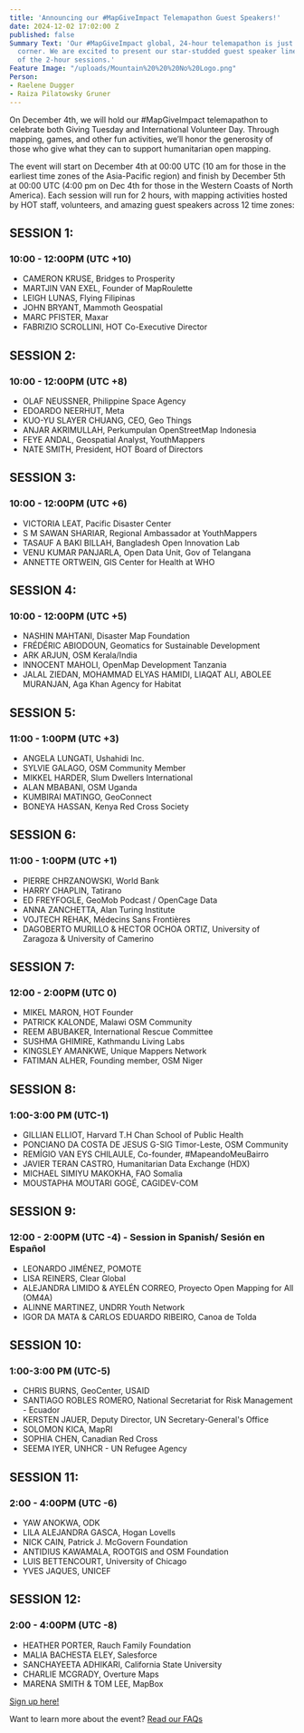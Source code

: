 ```yaml
---
title: 'Announcing our #MapGiveImpact Telemapathon Guest Speakers!'
date: 2024-12-02 17:02:00 Z
published: false
Summary Text: 'Our #MapGiveImpact global, 24-hour telemapathon is just around the
  corner. We are excited to present our star-studded guest speaker lineup for each
  of the 2-hour sessions.'
Feature Image: "/uploads/Mountain%20%20%20No%20Logo.png"
Person:
- Raelene Dugger
- Raiza Pilatowsky Gruner
---
```


On December 4th, we will hold our #MapGiveImpact telemapathon to celebrate both Giving Tuesday and International Volunteer Day. Through mapping, games, and other fun activities, we’ll honor the generosity of those who give what they can to support humanitarian open mapping.

The event will start on December 4th at 00:00 UTC (10 am for those in the earliest time zones of the Asia-Pacific region) and finish by December 5th at 00:00 UTC (4:00 pm on Dec 4th for those in the Western Coasts of North America). Each session will run for 2 hours, with mapping activities hosted by HOT staff, volunteers, and amazing guest speakers across 12 time zones:

## SESSION 1: 
### 10:00 - 12:00PM (UTC +10)
* CAMERON KRUSE, Bridges to Prosperity
* MARTJIN VAN EXEL, Founder of MapRoulette
* LEIGH LUNAS, Flying Filipinas
* JOHN BRYANT, Mammoth Geospatial
* MARC PFISTER, Maxar
* FABRIZIO SCROLLINI, HOT Co-Executive Director

## SESSION 2: 
### 10:00 - 12:00PM (UTC +8)
* OLAF NEUSSNER, Philippine Space Agency
* EDOARDO NEERHUT, Meta
* KUO-YU SLAYER CHUANG, CEO, Geo Things
* ANJAR AKRIMULLAH, Perkumpulan OpenStreetMap Indonesia
* FEYE ANDAL, Geospatial Analyst, YouthMappers
* NATE SMITH, President, HOT Board of Directors

## SESSION 3: 
### 10:00 - 12:00PM (UTC +6)

* VICTORIA LEAT, Pacific Disaster Center
* S M SAWAN SHARIAR, Regional Ambassador at YouthMappers
* TASAUF A BAKI BILLAH, Bangladesh Open Innovation Lab
* VENU KUMAR PANJARLA, Open Data Unit, Gov of Telangana
* ANNETTE ORTWEIN, GIS Center for Health at WHO

## SESSION 4: 
### 10:00 - 12:00PM (UTC +5)

* NASHIN MAHTANI, Disaster Map Foundation
* FRÉDÉRIC ABIODOUN, Geomatics for Sustainable Development
* ARK ARJUN, OSM Kerala/India
* INNOCENT MAHOLI, OpenMap Development Tanzania
* JALAL ZIEDAN, MOHAMMAD ELYAS HAMIDI, LIAQAT ALI, ABOLEE MURANJAN, Aga Khan Agency for Habitat

## SESSION 5: 
### 11:00 - 1:00PM (UTC +3)

* ANGELA LUNGATI, Ushahidi Inc.
* SYLVIE GALAGO, OSM Community Member
* MIKKEL HARDER, Slum Dwellers International
* ALAN MBABANI, OSM Uganda
* KUMBIRAI MATINGO, GeoConnect
* BONEYA HASSAN, Kenya Red Cross Society

## SESSION 6: 
### 11:00 - 1:00PM (UTC +1)

* PIERRE CHRZANOWSKI, World Bank
* HARRY CHAPLIN, Tatirano
* ED FREYFOGLE, GeoMob Podcast / OpenCage Data
* ANNA ZANCHETTA, Alan Turing Institute
* VOJTECH REHAK, Médecins Sans Frontières
* DAGOBERTO MURILLO & HECTOR OCHOA ORTIZ, University of Zaragoza &
University of Camerino

## SESSION 7: 
### 12:00 - 2:00PM (UTC 0)

* MIKEL MARON, HOT Founder
* PATRICK KALONDE, Malawi OSM Community
* REEM ABUBAKER, International Rescue Committee
* SUSHMA GHIMIRE, Kathmandu Living Labs
* KINGSLEY AMANKWE, Unique Mappers Network
* FATIMAN ALHER, Founding member, OSM Niger

## SESSION 8: 
### 1:00-3:00 PM (UTC-1)

* GILLIAN ELLIOT, Harvard T.H Chan School of Public Health
* PONCIANO DA COSTA DE JESUS G-SIG Timor-Leste, OSM Community
* REMÍGIO VAN EYS CHILAULE, Co-founder, #MapeandoMeuBairro
* JAVIER TERAN CASTRO, Humanitarian Data Exchange (HDX)
* MICHAEL SIMIYU MAKOKHA, FAO Somalia
* MOUSTAPHA MOUTARI GOGÉ, CAGIDEV-COM

## SESSION 9:
### 12:00 - 2:00PM (UTC -4) - Session in Spanish/ Sesión en Español

* LEONARDO JIMÉNEZ, РОМОТЕ
* LISA REINERS, Clear Global
* ALEJANDRA LIMIDO & AYELÉN CORREO, Proyecto Open Mapping for All (OM4A)
* ALINNE MARTINEZ, UNDRR Youth Network
* IGOR DA MATA & CARLOS EDUARDO RIBEIRO, Canoa de Tolda

## SESSION 10: 
### 1:00-3:00 PM (UTC-5)

* CHRIS BURNS, GeoCenter, USAID
* SANTIAGO ROBLES ROMERO, National Secretariat for Risk Management - Ecuador
* KERSTEN JAUER, Deputy Director, UN Secretary-General's Office
* SOLOMON KICA, MapRI
* SOPHIA CHEN, Canadian Red Cross
* SEEMA IYER, UNHCR - UN Refugee Agency

## SESSION 11: 
### 2:00 - 4:00PM (UTC -6)

* YAW ANOKWA, ODK
* LILA ALEJANDRA GASCA, Hogan Lovells
* NICK CAIN, Patrick J. McGovern Foundation
* ANTIDIUS KAWAMALA, ROOTGIS and OSM Foundation
* LUIS BETTENCOURT, University of Chicago
* YVES JAQUES, UNICEF

## SESSION 12: 
### 2:00 - 4:00PM (UTC -8)

* HEATHER PORTER, Rauch Family Foundation
* MALIA BACHESTA ELEY, Salesforce
* SANCHAYEETA ADHIKARI, California State University
* CHARLIE MCGRADY, Overture Maps
* MARENA SMITH & TOM LEE, MapBox

[Sign up here!](https://hotosm.us9.list-manage.com/subscribe?u=5191e27b207136970f2a9ec1b&id=c438e104e3)

Want to learn more about the event? [Read our FAQs](https://www.hotosm.org/updates/map-give-impact-a-24hr-telemapathon/)